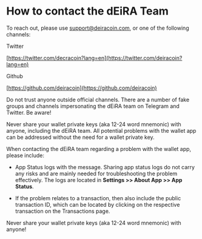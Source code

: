 # How to contact the dEiRA Team

To reach out, please use support@deiracoin.com, or one of the following channels:

Twitter

[https://twitter.com/decracoin?lang=en](https://twitter.com/deiracoin?lang=en)

Github

[https://github.com/deiracoin](https://github.com/deiracoin)

Do not trust anyone outside official channels. There are a number of fake groups and channels impersonating the dEiRA team on Telegram and Twitter. Be aware!

Never share your wallet private keys (aka 12-24 word mnemonic) with anyone, including the dEiRA team. All potential problems with the wallet app can be addressed without the need for a wallet private key.

When contacting the dEiRA team regarding a problem with the wallet app, please include:

- App Status logs with the message. Sharing app status logs do not carry any risks and are mainly needed for troubleshooting the problem effectively. The logs are located in **Settings >> About App >> App Status**.

- If the problem relates to a transaction, then also include the public transaction ID, which can be located by clicking on the respective transaction on the Transactions page.

Never share your wallet private keys (aka 12-24 word mnemonic) with anyone!
